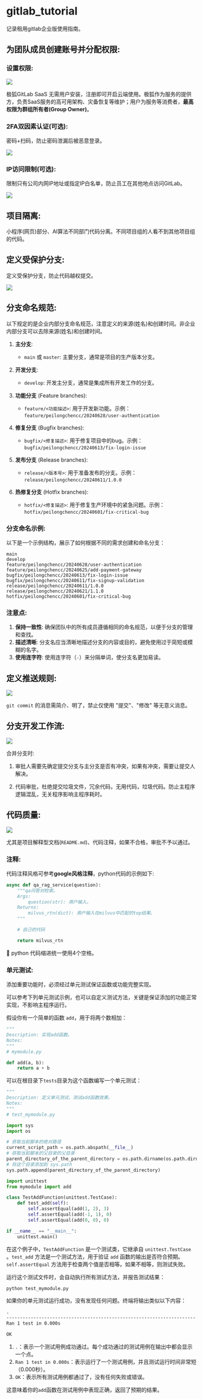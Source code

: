 # gitlab_tutorial

记录租用gitlab企业版使用指南。<br>

## 为团队成员创建账号并分配权限:

### 设置权限:

![](./docs/用户角色授权.jpg)

极狐GitLab SaaS 无需用户安装，注册即可开启云端使用。极狐作为服务的提供方，负责SaaS服务的高可用架构、灾备恢复等维护；用户为服务等消费者，**最高权限为群组所有者(Group Owner)**。<br>


### 2FA双因素认证(可选):

密码+扫码，防止密码泄漏后被恶意登录。<br>

![](./docs/何谓2FA.jpg)


### IP访问限制(可选):

限制只有公司内网IP地址或指定IP白名单，防止员工在其他地点访问GitLab。<br>

![](./docs/IP白名单.jpg)


## 项目隔离:

小程序(网页)部分、AI算法不同部门代码分离。不同项目组的人看不到其他项目组的代码。<br>


## 定义受保护分支:

定义受保护分支，防止代码越权提交。<br>

![](./docs/受保护分支.jpg)


## 分支命名规范:

以下规定的是企业内部分支命名规范，注意定义的来源(姓名)和创建时间。非企业内部分支可以去除来源(姓名)和创建时间。<br>

1. **主分支**:
   - `main` 或 `master`: 主要分支，通常是项目的生产版本分支。

2. **开发分支**:
   - `develop`: 开发主分支，通常是集成所有开发工作的分支。

3. **功能分支** (Feature branches):
   - `feature/<功能描述>`: 用于开发新功能。示例：`feature/peilongchencc/20240628/user-authentication`

4. **修复分支** (Bugfix branches):
   - `bugfix/<修复描述>`: 用于修复项目中的bug。示例：`bugfix/peilongchencc/20240613/fix-login-issue`

5. **发布分支** (Release branches):
   - `release/<版本号>`: 用于准备发布的分支。示例：`release/peilongchencc/20240611/1.0.0`

6. **热修复分支** (Hotfix branches):
   - `hotfix/<修复描述>`: 用于修复生产环境中的紧急问题。示例：`hotfix/peilongchencc/20240601/fix-critical-bug`

### 分支命名示例:

以下是一个示例结构，展示了如何根据不同的需求创建和命名分支：<br>

```log
main
develop
feature/peilongchencc/20240628/user-authentication
feature/peilongchencc/20240625/add-payment-gateway
bugfix/peilongchencc/20240613/fix-login-issue
bugfix/peilongchencc/20240611/fix-signup-validation
release/peilongchencc/20240611/1.0.0
release/peilongchencc/20240621/1.1.0
hotfix/peilongchencc/20240601/fix-critical-bug
```

### 注意点:

1. **保持一致性**: 确保团队中的所有成员遵循相同的命名规范，以便于分支的管理和查找。
2. **描述清晰**: 分支名应当清晰地描述分支的内容或目的，避免使用过于简短或模糊的名字。
3. **使用连字符**: 使用连字符（`-`）来分隔单词，使分支名更加易读。


## 定义推送规则:

![](./docs/定义推送规则.jpg)

`git commit` 的消息需简介、明了，禁止仅使用 "提交"、"修改" 等无意义消息。<br>


## 分支开发工作流:

![](./docs/分支开发工作流.jpg)

合并分支时:

1. 审批人需要先确定提交分支与主分支是否有冲突，如果有冲突，需要让提交人解决。

2. 代码审批，杜绝提交垃圾文件，冗余代码，无用代码，垃圾代码。防止主程序逻辑混乱，无关程序影响主程序耗时。


## 代码质量:

![](./docs/什么是代码质量.jpg)

尤其是项目解释型文档(`README.md`)、代码注释，如果不合格，审批不予以通过。<br>

### 注释:

代码注释风格可参考**google风格注释**，python代码的示例如下:<br>

```python
async def qa_rag_service(question):
    """qa问答对检索。
    Args:
        question(str): 用户输入。
    Returns:
        milvus_rtn(dict): 用户输入在milvus中匹配的top结果。
    """

    # 自己的代码

    return milvus_rtn
```

🚨 python 代码缩进统一使用4个空格。<br>

### 单元测试:

添加重要功能时，必须经过单元测试保证函数或功能完整实现。<br>

可以参考下列单元测试示例，也可以自定义测试方法，关键是保证添加的功能正常实现，不影响主程序运行。<br>

假设你有一个简单的函数 `add`，用于将两个数相加：<br>

```python
"""
Description: 实现add函数。
Notes: 
"""
# mymodule.py

def add(a, b):
    return a + b
```

可以在根目录下`tests`目录为这个函数编写一个单元测试：<br>

```python
"""
Description: 定义单元测试，测试add函数效果。
Notes: 
"""
# test_mymodule.py

import sys
import os

# 获取当前脚本的绝对路径
current_script_path = os.path.abspath(__file__)
# 获取当前脚本的父目录的父目录
parent_directory_of_the_parent_directory = os.path.dirname(os.path.dirname(current_script_path))
# 将这个目录添加到 sys.path
sys.path.append(parent_directory_of_the_parent_directory)

import unittest
from mymodule import add

class TestAddFunction(unittest.TestCase):
    def test_add(self):
        self.assertEqual(add(1, 2), 3)
        self.assertEqual(add(-1, 1), 0)
        self.assertEqual(add(0, 0), 0)

if __name__ == "__main__":
    unittest.main()
```

在这个例子中，`TestAddFunction` 是一个测试类，它继承自 `unittest.TestCase` 。`test_add` 方法是一个测试方法，用于验证 `add` 函数的输出是否符合预期。`self.assertEqual` 方法用于检查两个值是否相等。如果不相等，则测试失败。<br>

运行这个测试文件时，会自动执行所有测试方法，并报告测试结果：<br>

```bash
python test_mymodule.py
```

如果你的单元测试运行成功，没有发现任何问题。终端将输出类似以下内容：<br>

```markdown
.
----------------------------------------------------------------------
Ran 1 test in 0.000s

OK
```

1. `.`：表示一个测试用例成功通过。每个成功通过的测试用例在输出中都会显示一个点。
2. `Ran 1 test in 0.000s`：表示运行了一个测试用例，并且测试运行时间非常短（0.000秒）。
3. `OK`：表示所有测试用例都通过了，没有任何失败或错误。

这意味着你的`add`函数在测试用例中表现正确，返回了预期的结果。<br>


